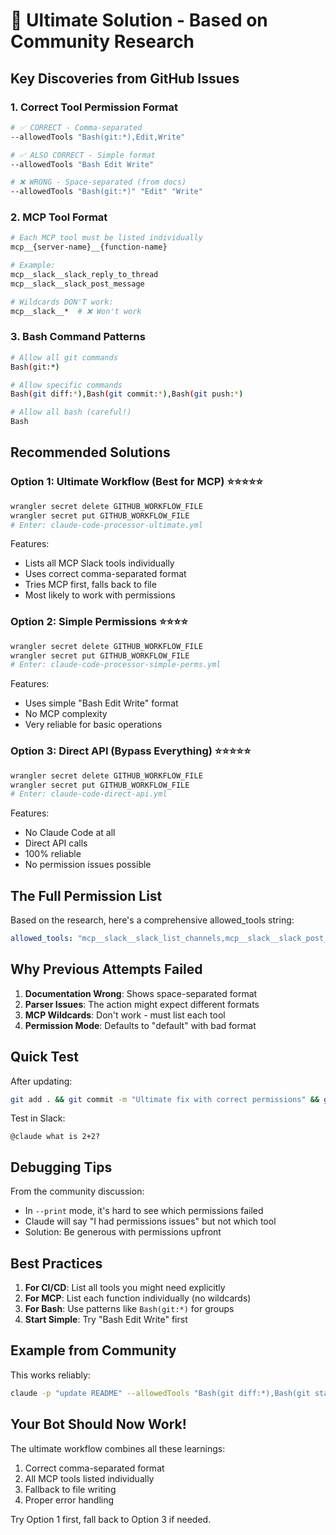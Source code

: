 # 🎯 Ultimate Solution - Based on Community Research

## Key Discoveries from GitHub Issues

### 1. **Correct Tool Permission Format**
```bash
# ✅ CORRECT - Comma-separated
--allowedTools "Bash(git:*),Edit,Write"

# ✅ ALSO CORRECT - Simple format
--allowedTools "Bash Edit Write"

# ❌ WRONG - Space-separated (from docs)
--allowedTools "Bash(git:*)" "Edit" "Write"
```

### 2. **MCP Tool Format**
```bash
# Each MCP tool must be listed individually
mcp__{server-name}__{function-name}

# Example:
mcp__slack__slack_reply_to_thread
mcp__slack__slack_post_message

# Wildcards DON'T work:
mcp__slack__*  # ❌ Won't work
```

### 3. **Bash Command Patterns**
```bash
# Allow all git commands
Bash(git:*)

# Allow specific commands
Bash(git diff:*),Bash(git commit:*),Bash(git push:*)

# Allow all bash (careful!)
Bash
```

## Recommended Solutions

### Option 1: Ultimate Workflow (Best for MCP) ⭐⭐⭐⭐⭐
```bash
wrangler secret delete GITHUB_WORKFLOW_FILE
wrangler secret put GITHUB_WORKFLOW_FILE
# Enter: claude-code-processor-ultimate.yml
```

Features:
- Lists all MCP Slack tools individually
- Uses correct comma-separated format
- Tries MCP first, falls back to file
- Most likely to work with permissions

### Option 2: Simple Permissions ⭐⭐⭐⭐
```bash
wrangler secret delete GITHUB_WORKFLOW_FILE
wrangler secret put GITHUB_WORKFLOW_FILE
# Enter: claude-code-processor-simple-perms.yml
```

Features:
- Uses simple "Bash Edit Write" format
- No MCP complexity
- Very reliable for basic operations

### Option 3: Direct API (Bypass Everything) ⭐⭐⭐⭐⭐
```bash
wrangler secret delete GITHUB_WORKFLOW_FILE
wrangler secret put GITHUB_WORKFLOW_FILE
# Enter: claude-code-direct-api.yml
```

Features:
- No Claude Code at all
- Direct API calls
- 100% reliable
- No permission issues possible

## The Full Permission List

Based on the research, here's a comprehensive allowed_tools string:
```yaml
allowed_tools: "mcp__slack__slack_list_channels,mcp__slack__slack_post_message,mcp__slack__slack_reply_to_thread,mcp__slack__slack_add_reaction,mcp__slack__slack_get_channel_history,mcp__slack__slack_get_thread_replies,mcp__slack__slack_get_users,mcp__slack__slack_get_user_profile,Write,Read,Edit,MultiEdit,Replace,Bash(echo:*),Bash(cat:*),Bash(ls:*),Bash(pwd:*),Glob,Grep,LS,Task,TodoRead,TodoWrite,WebSearch,WebFetch,NotebookRead,NotebookEdit"
```

## Why Previous Attempts Failed

1. **Documentation Wrong**: Shows space-separated format
2. **Parser Issues**: The action might expect different formats
3. **MCP Wildcards**: Don't work - must list each tool
4. **Permission Mode**: Defaults to "default" with bad format

## Quick Test

After updating:
```bash
git add . && git commit -m "Ultimate fix with correct permissions" && git push
```

Test in Slack:
```
@claude what is 2+2?
```

## Debugging Tips

From the community discussion:
- In `--print` mode, it's hard to see which permissions failed
- Claude will say "I had permissions issues" but not which tool
- Solution: Be generous with permissions upfront

## Best Practices

1. **For CI/CD**: List all tools you might need explicitly
2. **For MCP**: List each function individually (no wildcards)
3. **For Bash**: Use patterns like `Bash(git:*)` for groups
4. **Start Simple**: Try "Bash Edit Write" first

## Example from Community

This works reliably:
```bash
claude -p "update README" --allowedTools "Bash(git diff:*),Bash(git status:*),Bash(git log:*),Bash(git add:*),Bash(git commit:*),Bash(git push:*),Edit,Write"
```

## Your Bot Should Now Work!

The ultimate workflow combines all these learnings:
1. Correct comma-separated format
2. All MCP tools listed individually  
3. Fallback to file writing
4. Proper error handling

Try Option 1 first, fall back to Option 3 if needed.